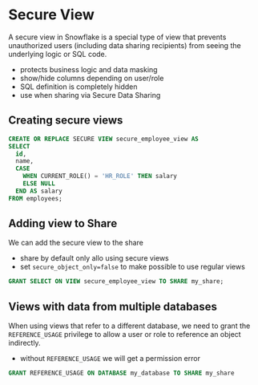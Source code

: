 # Secure View

A secure view in Snowflake is a special type of view that prevents unauthorized users (including data sharing recipients) from seeing the underlying logic or SQL code.

- protects business logic and data masking
- show/hide columns depending on user/role
- SQL definition is completely hidden
- use when sharing via Secure Data Sharing

## Creating secure views

```sql
CREATE OR REPLACE SECURE VIEW secure_employee_view AS
SELECT
  id,
  name,
  CASE
    WHEN CURRENT_ROLE() = 'HR_ROLE' THEN salary
    ELSE NULL
  END AS salary
FROM employees;
```

## Adding view to Share

We can add the secure view to the share

- share by default only allo using secure views
- set `secure_object_only=false` to make possible to use regular views

```sql
GRANT SELECT ON VIEW secure_employee_view TO SHARE my_share;
```

## Views with data from multiple databases

When using views that refer to a different database, we need to grant the `REFERENCE_USAGE` privilege to allow a user or role to reference an object indirectly.

- without `REFERENCE_USAGE` we will get a permission error

```sql
GRANT REFERENCE_USAGE ON DATABASE my_database TO SHARE my_share
```
